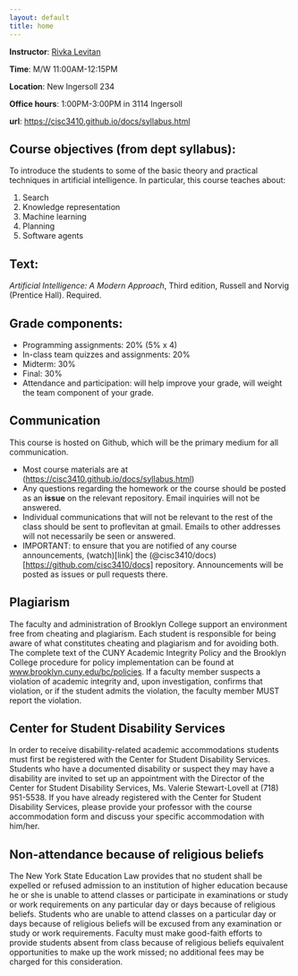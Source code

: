 ```yaml
---
layout: default
title: home
---
```


__Instructor__: [Rivka Levitan](www.sci.brooklyn.cuny.edu/~levitan)

__Time__: M/W 11:00AM-12:15PM

__Location__: New Ingersoll 234

__Office hours__: 1:00PM-3:00PM in 3114 Ingersoll

__url__: https://cisc3410.github.io/docs/syllabus.html

## Course objectives (from dept syllabus):
To introduce the students to some of the basic theory and practical techniques in artificial intelligence. In particular, this course teaches about:
1. Search
2. Knowledge representation
3. Machine learning
4. Planning
5. Software agents

## Text:
_Artificial Intelligence: A Modern Approach_, Third edition, Russell and Norvig (Prentice Hall). Required.

## Grade components:
* Programming assignments: 20% (5% x 4)
* In-class team quizzes and assignments: 20%
* Midterm: 30%
* Final: 30%
* Attendance and participation: will help improve your grade, will weight the team component of your grade.

## Communication
This course is hosted on Github, which will be the primary medium for all communication. 
* Most course materials are at (https://cisc3410.github.io/docs/syllabus.html)
* Any questions regarding the homework or the course should be posted as an __issue__ on the relevant repository. Email inquiries will not be answered.
* Individual communications that will not be relevant to the rest of the class should be sent to proflevitan at gmail. Emails to other addresses will not necessarily be seen or answered.
* IMPORTANT: to ensure that you are notified of any course announcements, (watch)[link] the (@cisc3410/docs)[https://github.com/cisc3410/docs] repository. Announcements will be posted as issues or pull requests there.

## Plagiarism

The faculty and administration of Brooklyn College support an environment free from cheating and plagiarism. Each student is responsible for being aware of what constitutes cheating and plagiarism and for avoiding both. The complete text of the CUNY Academic Integrity Policy and the Brooklyn College procedure for policy implementation can be found at www.brooklyn.cuny.edu/bc/policies. If a faculty member suspects a violation of academic integrity and, upon investigation, confirms that violation, or if the student admits the violation, the faculty member MUST report the violation.

## Center for Student Disability Services

In order to receive disability-related academic accommodations students must first be registered with the Center for Student Disability Services. Students who have a documented disability or suspect they may have a disability are invited to set up an appointment with the Director of the Center for Student Disability Services, Ms. Valerie Stewart-Lovell at (718) 951-5538. If you have already registered with the Center for Student Disability Services, please provide your professor with the course accommodation form and discuss your specific accommodation with him/her.

## Non-attendance because of religious beliefs

The New York State Education Law provides that no student shall be expelled or refused admission to an institution of higher education because he or she is unable to attend classes or participate in examinations or study or work requirements on any particular day or days because of religious beliefs. Students who are unable to attend classes on a particular day or days because of religious beliefs will be excused from any examination or study or work requirements. Faculty must make good-faith efforts to provide students absent from class because of religious beliefs equivalent opportunities to make up the work missed; no additional fees may be charged for this consideration.
